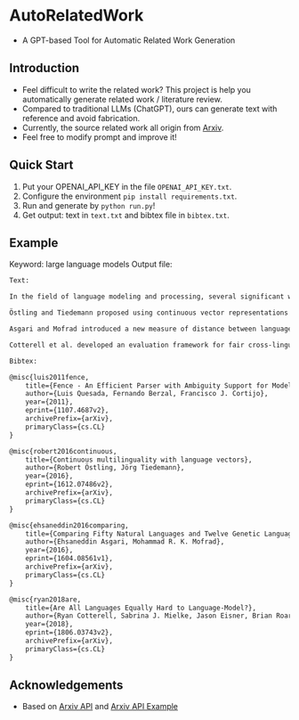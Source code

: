 # AutoRelatedWork

* A GPT-based Tool for Automatic Related Work Generation

## Introduction

* Feel difficult to write the related work? This project is help you automatically generate related work / literature review.
* Compared to traditional LLMs (ChatGPT), ours can generate text with reference and avoid fabrication.
* Currently, the source related work all origin from [Arxiv](https://arxiv.org/).
* Feel free to modify prompt and improve it!

## Quick Start

1. Put your OPENAI_API_KEY in the file `OPENAI_API_KEY.txt`.
2. Configure the environment `pip install requirements.txt`.
3. Run and generate by `python run.py`!
4. Get output: text in `text.txt` and bibtex file in `bibtex.txt`.

## Example

Keyword: large language models
Output file:
```txt
Text:

In the field of language modeling and processing, several significant works have been conducted. Quesada et al. proposed Fence, an efficient bottom-up parsing algorithm with lexical and syntactic ambiguity support that enables the use of model-based language specification in practice \cite{luis2011fence}. This work has applications in the implementation of language processors, the design of domain-specific languages, model-driven software development, data integration, text mining, natural language processing, and corpus-based induction of models.

Östling and Tiedemann proposed using continuous vector representations of language, showing that these can be learned efficiently with a character-based neural language model \cite{robert2016continuous}. They demonstrated that these representations can improve inference about language varieties not seen during training.

Asgari and Mofrad introduced a new measure of distance between languages based on word embedding, called word embedding language divergence (WELD) \cite{ehsaneddin2016comparing}. They performed language comparison for fifty natural languages and twelve genetic languages, showing that in many cases languages within the same family cluster together.

Cotterell et al. developed an evaluation framework for fair cross-linguistic comparison of language models, using translated text so that all models are asked to predict approximately the same information \cite{ryan2018are}. They conducted a study on 21 languages, demonstrating that in some languages, the textual expression of the information is harder to predict with both $n$-gram and LSTM language models.

Bibtex:

@misc{luis2011fence,
    title={Fence - An Efficient Parser with Ambiguity Support for Model-Driven\n  Language Specification}, 
    author={Luis Quesada, Fernando Berzal, Francisco J. Cortijo}, 
    year={2011},
    eprint={1107.4687v2},
    archivePrefix={arXiv},
    primaryClass={cs.CL}
}

@misc{robert2016continuous,
    title={Continuous multilinguality with language vectors}, 
    author={Robert Östling, Jörg Tiedemann}, 
    year={2016},
    eprint={1612.07486v2},
    archivePrefix={arXiv},
    primaryClass={cs.CL}
}

@misc{ehsaneddin2016comparing,
    title={Comparing Fifty Natural Languages and Twelve Genetic Languages Using\n  Word Embedding Language Divergence (WELD) as a Quantitative Measure of\n  Language Distance}, 
    author={Ehsaneddin Asgari, Mohammad R. K. Mofrad}, 
    year={2016},
    eprint={1604.08561v1},
    archivePrefix={arXiv},
    primaryClass={cs.CL}
}

@misc{ryan2018are,
    title={Are All Languages Equally Hard to Language-Model?}, 
    author={Ryan Cotterell, Sabrina J. Mielke, Jason Eisner, Brian Roark}, 
    year={2018},
    eprint={1806.03743v2},
    archivePrefix={arXiv},
    primaryClass={cs.CL}
}
```

## Acknowledgements

* Based on [Arxiv API](https://info.arxiv.org/help/api/index.html) and [Arxiv API Example](https://info.arxiv.org/help/api/examples/python_arXiv_parsing_example.txt)